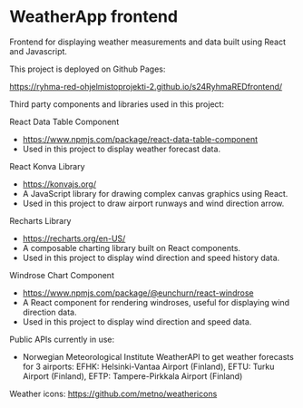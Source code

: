 # WeatherApp frontend

Frontend for displaying weather measurements and data built using React and Javascript.

This project is deployed on Github Pages:

https://ryhma-red-ohjelmistoprojekti-2.github.io/s24RyhmaREDfrontend/

Third party components and libraries used in this project:

React Data Table Component

- https://www.npmjs.com/package/react-data-table-component
- Used in this project to display weather forecast data.

React Konva Library
- https://konvajs.org/ 
- A JavaScript library for drawing complex canvas graphics using React.
- Used in this project to draw airport runways and wind direction arrow.

Recharts Library
- https://recharts.org/en-US/ 
- A composable charting library built on React components.
- Used in this project to display wind direction and speed history data.

Windrose Chart Component
- https://www.npmjs.com/package/@eunchurn/react-windrose
- A React component for rendering windroses, useful for displaying wind direction data.
- Used in this project to display wind direction and speed data.

Public APIs currently in use:

- Norwegian Meteorological Institute WeatherAPI to get weather forecasts for 3 airports:
  EFHK: Helsinki-Vantaa Airport (Finland), 
  EFTU: Turku Airport (Finland), 
  EFTP: Tampere-Pirkkala Airport (Finland)

Weather icons:
https://github.com/metno/weathericons
